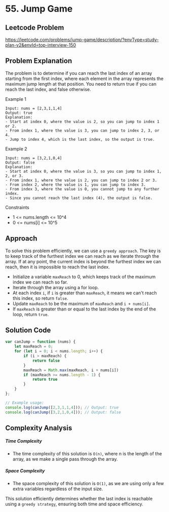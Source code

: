 # 55. Jump Game

## Leetcode Problem
https://leetcode.com/problems/jump-game/description/?envType=study-plan-v2&envId=top-interview-150

## Problem Explanation
The problem is to determine if you can reach the last index of an array starting from the first index, where each element in the array represents the maximum jump length at that position. You need to return true if you can reach the last index, and false otherwise.

Example 1
```
Input: nums = [2,3,1,1,4]
Output: true
Explanation:
- Start at index 0, where the value is 2, so you can jump to index 1 or 2.
- From index 1, where the value is 3, you can jump to index 2, 3, or 4.
- Jump to index 4, which is the last index, so the output is true.
```
Example 2
```
Input: nums = [3,2,1,0,4]
Output: false
Explanation:
- Start at index 0, where the value is 3, so you can jump to index 1, 2, or 3.
- From index 1, where the value is 2, you can jump to index 2 or 3.
- From index 2, where the value is 1, you can jump to index 3.
- From index 3, where the value is 0, you cannot jump to any further index.
- Since you cannot reach the last index (4), the output is false.
```
Constraints
- 1 <= nums.length <= 10^4
- 0 <= nums[i] <= 10^5

## Approach
To solve this problem efficiently, we can use a `greedy approach`. The key is to keep track of the furthest index we can reach as we iterate through the array. If at any point, the current index is beyond the furthest index we can reach, then it is impossible to reach the last index.

- Initialize a variable `maxReach` to 0, which keeps track of the maximum index we can reach so far.
- Iterate through the array using a for loop.
- At each index `i`, if `i` is greater than `maxReach`, it means we can't reach this index, so return `false`.
- Update `maxReach` to be the maximum of `maxReach` and `i + nums[i]`.
- If `maxReach` is greater than or equal to the last index by the end of the loop, return `true`.

## Solution Code
```javascript
var canJump = function (nums) {
    let maxReach = 0;
    for (let i = 0; i < nums.length; i++) {
        if (i > maxReach) {
            return false
        }
        maxReach = Math.max(maxReach, i + nums[i])
        if (maxReach >= nums.length - 1) {
            return true
        }
    }
};

// Example usage:
console.log(canJump([2,3,1,1,4])); // Output: true
console.log(canJump([3,2,1,0,4])); // Output: false
```

## Complexity Analysis
##### Time Complexity
- The time complexity of this solution is `O(n)`, where n is the length of the array, as we make a single pass through the array.
##### Space Complexity
- The space complexity of this solution is `O(1)`, as we are using only a few extra variables regardless of the input size.

This solution efficiently determines whether the last index is reachable using a `greedy strategy`, ensuring both time and space efficiency.
